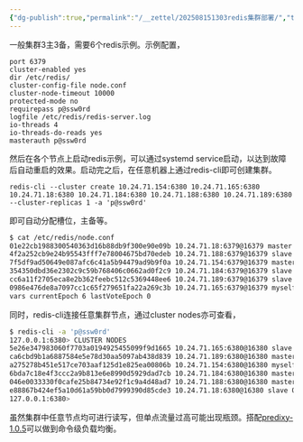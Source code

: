 ```yaml
---
{"dg-publish":true,"permalink":"/__zettel/202508151303redis集群部署/","title":202508151303,"tags":["redis","cluster"],"created":"2025-08-15T13:03:41+08:00"}
---
```



一般集群3主3备，需要6个redis示例。示例配置，

```
port 6379
cluster-enabled yes
dir /etc/redis/
cluster-config-file node.conf
cluster-node-timeout 10000
protected-mode no
requirepass p@ssw0rd
logfile /etc/redis/redis-server.log
io-threads 4
io-threads-do-reads yes
masterauth p@ssw0rd
```

然后在各个节点上启动redis示例，可以通过systemd service启动，以达到故障后自动重启的效果。启动完之后，在任意机器上通过redis-cli即可创建集群。

```
redis-cli --cluster create 10.24.71.154:6380 10.24.71.165:6380 10.24.71.18:6380 10.24.71.184:6380 10.24.71.188:6380 10.24.71.189:6380 --cluster-replicas 1 -a 'p@ssw0rd'
```

即可自动分配槽位，主备等。

```bash
$ cat /etc/redis/node.conf
01e22cb1988300540363d16b88db9f300e90e09b 10.24.71.18:6379@16379 master - 0 1723628125000 3 connected 10923-16383
4f2a252cb9e24b95543fff7e78004675bd70edeb 10.24.71.188:6379@16379 slave 7f5df9ad50649e087afc6c41a5b94479ad9b9f0a 0 1723628125090 1 connected
7f5df9ad50649e087afc6c41a5b94479ad9b9f0a 10.24.71.154:6379@16379 master - 0 1723628124083 1 connected 0-5460
354350dbd36e2302c9c59b768406c0662ad0f2c9 10.24.71.184:6379@16379 slave 01e22cb1988300540363d16b88db9f300e90e09b 0 1723628125191 3 connected
cc6a11f2705eca8e2b362feebc512c5369448ee6 10.24.71.189:6379@16379 slave 0986e476de8a7097cc1c65f279651fa22a269c3b 0 1723628125000 2 connected
0986e476de8a7097cc1c65f279651fa22a269c3b 10.24.71.165:6379@16379 myself,master - 0 1723628125000 2 connected 5461-10922
vars currentEpoch 6 lastVoteEpoch 0
```

同时，redis-cli连接任意集群节点，通过cluster nodes亦可查看，
```bash
$ redis-cli -a 'p@ssw0rd'
127.0.0.1:6380> CLUSTER NODES
5e26e347983060f7703a0194925455099f9d1665 10.24.71.165:6380@16380 slave 6bda7c18e4f3ccc2a9b813e6e8990d5929dad7cb 0 1755234623000 1 connected
ca6cbd9b1a6887584e5e78d30aa5097ab438d839 10.24.71.189:6380@16380 master - 0 1755234623000 3 connected 10923-16383
a275278b451e517ce703aaf125d1e825ea00806b 10.24.71.154:6380@16380 myself,slave ca6cbd9b1a6887584e5e78d30aa5097ab438d839 0 1755234620000 3 connected
6bda7c18e4f3ccc2a9b813e6e8990d5929dad7cb 10.24.71.184:6380@16380 master - 0 1755234624757 1 connected 0-5460
046e0033330f0cafe25b84734e92f1c9a4d48ad7 10.24.71.188:6380@16380 master - 0 1755234621753 2 connected 5461-10922
e88867b424ef5a10d61a59bb0d7999390d85cde3 10.24.71.18:6380@16380 slave 046e0033330f0cafe25b84734e92f1c9a4d48ad7 0 1755234623755 2 connected
127.0.0.1:6380> 
```

虽然集群中任意节点均可进行读写，但单点流量过高可能出现瓶颈。搭配[predixy-1.0.5](https://github.com/joyieldInc/predixy/blob/master/doc/Config-description-for-Redis-cluster.md)可以做到命令级负载均衡。